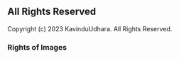 ## All Rights Reserved

Copyright (c) 2023 KavinduUdhara. All Rights Reserved.


### Rights of Images
